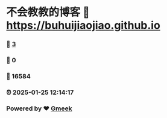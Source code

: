 # 不会教教的博客 :link: https://buhuijiaojiao.github.io 
### :page_facing_up: [3](https://buhuijiaojiao.github.io/tag.html) 
### :speech_balloon: 0 
### :hibiscus: 16584 
### :alarm_clock: 2025-01-25 12:14:17 
### Powered by :heart: [Gmeek](https://github.com/Meekdai/Gmeek)
